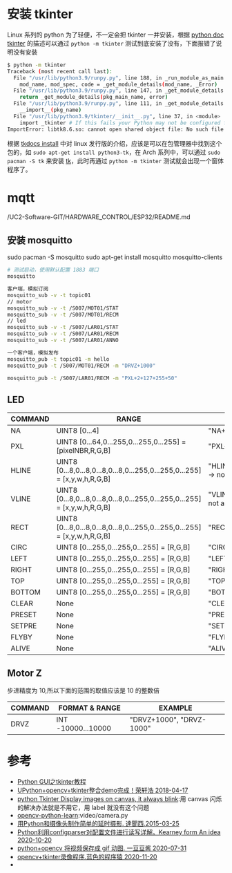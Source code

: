 
#

# 安装 tkinter

Linux 系列的 python 为了轻便，不一定会把 tkinter 一并安装，根据 [python doc tkinter](https://docs.python.org/3/library/tkinter.html) 的描述可以通过 `python -m tkinter` 测试到底安装了没有，下面报错了说明没有安装

```bash
$ python -m tkinter
Traceback (most recent call last):
  File "/usr/lib/python3.9/runpy.py", line 188, in _run_module_as_main
    mod_name, mod_spec, code = _get_module_details(mod_name, _Error)
  File "/usr/lib/python3.9/runpy.py", line 147, in _get_module_details
    return _get_module_details(pkg_main_name, error)
  File "/usr/lib/python3.9/runpy.py", line 111, in _get_module_details
    __import__(pkg_name)
  File "/usr/lib/python3.9/tkinter/__init__.py", line 37, in <module>
    import _tkinter # If this fails your Python may not be configured for Tk
ImportError: libtk8.6.so: cannot open shared object file: No such file or directory
```

根据 [tkdocs install](https://tkdocs.com/tutorial/install.html#installlinux) 中对 linux 发行版的介绍，应该是可以在包管理器中找到这个包的，如 `sudo apt-get install python3-tk`，在 Arch 系列中，可以通过 `sudo pacman -S tk` 来安装 [tk](https://bbs.archlinux.org/viewtopic.php?id=260449)，此时再通过 `python -m tkinter` 测试就会出现一个窗体程序了。

# mqtt

/UC2-Software-GIT/HARDWARE_CONTROL/ESP32/README.md

## 安装 mosquitto 
sudo pacman -S mosquitto
sudo apt-get install mosquitto mosquitto-clients

```bash
# 测试启动，使用默认配置 1883 端口
mosquitto

客户端，模拟订阅
mosquitto_sub -v -t topic01
// motor
mosquitto_sub -v -t /S007/MOT01/STAT
mosquitto_sub -v -t /S007/MOT01/RECM
// led
mosquitto_sub -v -t /S007/LAR01/STAT
mosquitto_sub -v -t /S007/LAR01/RECM
mosquitto_sub -v -t /S007/LAR01/ANNO

一个客户端，模拟发布
mosquitto_pub -t topic01 -m hello
mosquitto_pub -t /S007/MOT01/RECM -m "DRVZ+1000"

mosquitto_pub -t /S007/LAR01/RECM -m "PXL+2+127+255+50"
```

## LED

|COMMAND|RANGE|EXAMPLE|
|---|---|---|
|NA|UINT8 [0...4]|"NA+4"| 
|PXL|UINT8 [0...64,0...255,0...255,0...255] = [pixelNBR,R,G,B]|"PXL+20+127+255+50"|
|HLINE|UINT8 [0...8,0...8,0...8,0...8,0...255,0...255,0...255] = [x,y,w,h,R,G,B]|"HLINE+0+2+8+1+120+120+120" -> not active|
|VLINE|UINT8 [0...8,0...8,0...8,0...8,0...255,0...255,0...255] = [x,y,w,h,R,G,B]|"VLINE+0+2+8+1+10+10+90" -> not active|
|RECT|UINT8 [0...8,0...8,0...8,0...8,0...255,0...255,0...255] = [x,y,w,h,R,G,B]|"RECT+1+1+3+3+250+130+250"|
|CIRC|UINT8 [0...255,0...255,0...255] = [R,G,B]|"CIRC+85+86+87" -> not active|
|LEFT|UINT8 [0...255,0...255,0...255] = [R,G,B]|"LEFT+85+86+87"|
|RIGHT|UINT8 [0...255,0...255,0...255] = [R,G,B]|"RIGHT+85+86+87"|
|TOP|UINT8 [0...255,0...255,0...255] = [R,G,B]|"TOP+85+86+87"|
|BOTTOM|UINT8 [0...255,0...255,0...255] = [R,G,B]|"BOTTOM+85+86+87"|
|CLEAR|None|"CLEAR"|
|PRESET|None|"PRESET"|
|SETPRE|None|"SETPRE"|
|FLYBY|None|"FLYBY"|
|ALIVE|None|"ALIVE"|

## Motor Z

步进精度为 10,所以下面的范围的取值应该是 10 的整数倍

|COMMAND|FORMAT & RANGE|EXAMPLE|
|---|---|---|
|DRVZ|INT  -10000...10000|"DRVZ+1000", "DRVZ-1000"|



# 参考

- [Python GUI之tkinter教程](http://www.coolpython.net/tk/tk_primary/index.html)
- [UPython+opencv+tkinter整合demo完成！荣轩浩 2018-04-17](https://blog.csdn.net/a1_a1_a/article/details/79981788)
- [python Tkinter Display images on canvas, it always blink](https://stackoverflow.com/questions/20307718/python-tkinter-display-images-on-canvas-it-always-blink):用 canvas 闪烁的解决办法就是不用它，用 label 就没有这个问题
- [opencv-python-learn](https://gitee.com/anidea/opencv-python-learn):video/camera.py
- [用Python和摄像头制作简单的延时摄影. 達聞西.2015-03-25](https://www.cnblogs.com/frombeijingwithlove/p/4366605.html)
- [Python利用configparser对配置文件进行读写详解。Kearney form An idea 2020-10-20](https://blog.csdn.net/weixin_43031092/article/details/109174379)
- [python+opencv 将视频保存成 gif 动图. 一豆豆酱 2020-07-31](https://blog.csdn.net/qq_44965314/article/details/107706145)
- [opencv+tkinter录像程序.蓝色的程序猿 2020-11-20](https://blog.csdn.net/weixin_45906794/article/details/109876455)
- []()
